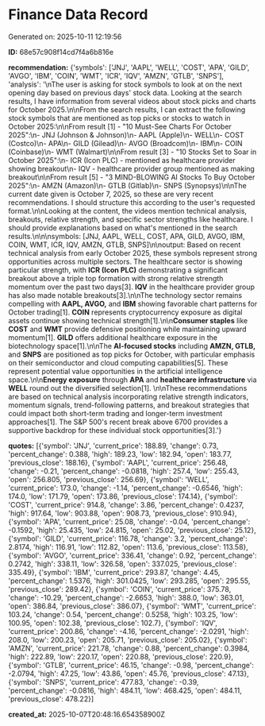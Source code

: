 # Finance Data Record

Generated on: 2025-10-11 12:19:56

**ID:** 68e57c908f14cd7f4a6b816e

**recommendation:** {'symbols': ['JNJ', 'AAPL', 'WELL', 'COST', 'APA', 'GILD', 'AVGO', 'IBM', 'COIN', 'WMT', 'ICR', 'IQV', 'AMZN', 'GTLB', 'SNPS'], 'analysis': '<think>\nThe user is asking for stock symbols to look at on the next opening day based on previous days\' stock data. Looking at the search results, I have information from several videos about stock picks and charts for October 2025.\n\nFrom the search results, I can extract the following stock symbols that are mentioned as top picks or stocks to watch in October 2025:\n\nFrom result [1] - "10 Must-See Charts For October 2025":\n- JNJ (Johnson & Johnson)\n- AAPL (Apple)\n- WELL\n- COST (Costco)\n- APA\n- GILD (Gilead)\n- AVGO (Broadcom)\n- IBM\n- COIN (Coinbase)\n- WMT (Walmart)\n\nFrom result [3] - "10 Stocks Set to Soar in October 2025":\n- ICR (Icon PLC) - mentioned as healthcare provider showing breakout\n- IQV - healthcare provider group mentioned as making breakout\n\nFrom result [5] - "3 MIND-BLOWING AI Stocks To Buy October 2025":\n- AMZN (Amazon)\n- GTLB (Gitlab)\n- SNPS (Synopsys)\n\nThe current date given is October 7, 2025, so these are very recent recommendations. I should structure this according to the user\'s requested format.\n\nLooking at the content, the videos mention technical analysis, breakouts, relative strength, and specific sector strengths like healthcare. I should provide explanations based on what\'s mentioned in the search results.\n</think>\n\nsymbols: [JNJ, AAPL, WELL, COST, APA, GILD, AVGO, IBM, COIN, WMT, ICR, IQV, AMZN, GTLB, SNPS]\n\noutput: Based on recent technical analysis from early October 2025, these symbols represent strong opportunities across multiple sectors. The healthcare sector is showing particular strength, with **ICR (Icon PLC)** demonstrating a significant breakout above a triple top formation with strong relative strength momentum over the past two days[3]. **IQV** in the healthcare provider group has also made notable breakouts[3].\n\nThe technology sector remains compelling with **AAPL, AVGO,** and **IBM** showing favorable chart patterns for October trading[1]. **COIN** represents cryptocurrency exposure as digital assets continue showing technical strength[1].\n\n**Consumer staples** like **COST** and **WMT** provide defensive positioning while maintaining upward momentum[1]. **GILD** offers additional healthcare exposure in the biotechnology space[1].\n\nThe **AI-focused stocks** including **AMZN, GTLB,** and **SNPS** are positioned as top picks for October, with particular emphasis on their semiconductor and cloud computing capabilities[5]. These represent potential value opportunities in the artificial intelligence space.\n\n**Energy exposure** through **APA** and **healthcare infrastructure** via **WELL** round out the diversified selection[1]. \n\nThese recommendations are based on technical analysis incorporating relative strength indicators, momentum signals, trend-following patterns, and breakout strategies that could impact both short-term trading and longer-term investment approaches[1]. The S&P 500\'s recent break above 6700 provides a supportive backdrop for these individual stock opportunities[3].'}

**quotes:** [{'symbol': 'JNJ', 'current_price': 188.89, 'change': 0.73, 'percent_change': 0.388, 'high': 189.23, 'low': 182.94, 'open': 183.77, 'previous_close': 188.16}, {'symbol': 'AAPL', 'current_price': 256.48, 'change': -0.21, 'percent_change': -0.0818, 'high': 257.4, 'low': 255.43, 'open': 256.805, 'previous_close': 256.69}, {'symbol': 'WELL', 'current_price': 173.0, 'change': -1.14, 'percent_change': -0.6546, 'high': 174.0, 'low': 171.79, 'open': 173.86, 'previous_close': 174.14}, {'symbol': 'COST', 'current_price': 914.8, 'change': 3.86, 'percent_change': 0.4237, 'high': 917.64, 'low': 903.88, 'open': 908.73, 'previous_close': 910.94}, {'symbol': 'APA', 'current_price': 25.08, 'change': -0.04, 'percent_change': -0.1592, 'high': 25.435, 'low': 24.815, 'open': 25.02, 'previous_close': 25.12}, {'symbol': 'GILD', 'current_price': 116.78, 'change': 3.2, 'percent_change': 2.8174, 'high': 116.91, 'low': 112.82, 'open': 113.6, 'previous_close': 113.58}, {'symbol': 'AVGO', 'current_price': 336.41, 'change': 0.92, 'percent_change': 0.2742, 'high': 338.11, 'low': 326.58, 'open': 337.025, 'previous_close': 335.49}, {'symbol': 'IBM', 'current_price': 293.87, 'change': 4.45, 'percent_change': 1.5376, 'high': 301.0425, 'low': 293.285, 'open': 295.55, 'previous_close': 289.42}, {'symbol': 'COIN', 'current_price': 375.78, 'change': -10.29, 'percent_change': -2.6653, 'high': 388.0, 'low': 363.01, 'open': 386.84, 'previous_close': 386.07}, {'symbol': 'WMT', 'current_price': 103.24, 'change': 0.54, 'percent_change': 0.5258, 'high': 103.25, 'low': 100.95, 'open': 102.38, 'previous_close': 102.7}, {'symbol': 'IQV', 'current_price': 200.86, 'change': -4.16, 'percent_change': -2.0291, 'high': 208.0, 'low': 200.23, 'open': 205.71, 'previous_close': 205.02}, {'symbol': 'AMZN', 'current_price': 221.78, 'change': 0.88, 'percent_change': 0.3984, 'high': 222.89, 'low': 220.17, 'open': 220.88, 'previous_close': 220.9}, {'symbol': 'GTLB', 'current_price': 46.15, 'change': -0.98, 'percent_change': -2.0794, 'high': 47.25, 'low': 43.86, 'open': 45.76, 'previous_close': 47.13}, {'symbol': 'SNPS', 'current_price': 477.83, 'change': -0.39, 'percent_change': -0.0816, 'high': 484.11, 'low': 468.425, 'open': 484.11, 'previous_close': 478.22}]

**created_at:** 2025-10-07T20:48:16.654358900Z

